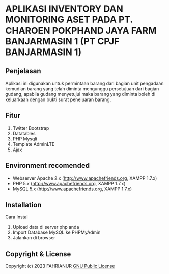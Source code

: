 APLIKASI INVENTORY DAN MONITORING ASET PADA PT. CHAROEN POKPHAND JAYA FARM BANJARMASIN 1
(PT CPJF BANJARMASIN 1)
=========

Penjelasan
------------
Aplikasi ini digunakan untuk permintaan barang dari bagian unit pengadaan kemudian barang yang telah diminta mengunggu persetujuan dari bagian gudang, apabila gudang menyetujui maka barang yang diminta boleh di keluarkaan dengan bukti surat peneluaran barang.

Fitur
------------
1. Twitter Bootstrap
2. Datatables
3. PHP Mysqli
4. Template AdminLTE
5. Ajax

Environment recomended
------------

- Webserver Apache 2.x (http://www.apachefriends.org, XAMPP 1.7.x) 
- PHP 5.x (http://www.apachefriends.org, XAMPP 1.7.x)
- MySQL 5.x (http://www.apachefriends.org, XAMPP 1.7.x)

Installation
------------
Cara Instal
1. Upload data di server php anda 
2. Import Database MySQL ke PHPMyAdmin
3. Jalankan di browser 

Copyright & License
-------
Copyright (c) 2023 FAHRIANUR
[GNU Public License](http://www.gnu.org/licenses/gpl-3.0.html)
